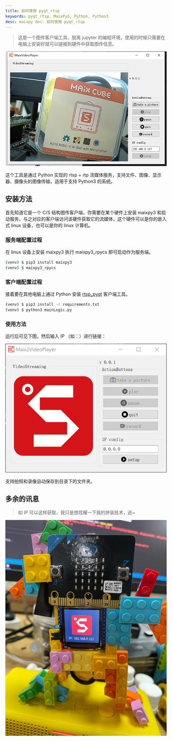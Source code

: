 ```yaml
---
title: 如何使用 pyqt_rtsp 
keywords: pyqt_rtsp, MaixPy3, Python, Python3
desc: maixpy doc: 如何使用 pyqt_rtsp 
---
```


> 这是一个图传客户端工具，脱离 jupyter 的编程环境，使用的时候只需要在电脑上安装好就可以链接到硬件中获取图传信息。

![](./asserts/pyqt_rtsp.png)

这个工具是通过 Python 实现的 rtsp + rtp 流媒体服务，支持文件、图像、显示器、摄像头的图像传输，适用于支持 Python3 的系统。

## 安装方法

首先知道它是一个 C/S 结构图传客户端，你需要在某个硬件上安装 maixpy3 和启动服务，与之对应的客户端访问该硬件获取它的流媒体，这个硬件可以是你的嵌入式 linux 设备，也可以是你的 linux 计算机。

### 服务端配置过程

在 linux 设备上安装 maixpy3 执行 maixpy3_rpycs 即可启动作为服务端。

```bash
(venv) $ pip3 install maixpy3
(venv) $ maixpy3_rpycs
```

### 客户端配置过程

接着要在其他电脑上通过 Python 安装 [rtsp_pyqt](https://github.com/sipeed/MaixPy3/tree/main/examples/rtsp_pyqt) 客户端工具。

```bash
(venv) $ pip3 install -r requirements.txt
(venv) $ python3 mainLogic.py
```

### 使用方法

运行后可见下图，然后输入 IP （如：）进行链接：

![](./asserts/pyqt_rtsp_login.png)

支持拍照和录像自动保存到目录下的文件夹。

## 多余的讯息

> 如 IP 可以这样获取，我只是想炫耀一下我的拼装技术，逃~

![](./asserts/rtsp_get_ip.jpg)


